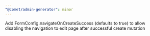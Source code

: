 ```yaml
---
"@comet/admin-generator": minor
---
```


Add FormConfig.navigateOnCreateSuccess (defaults to true) to allow disabling the navigation to edit page after successful create mutation
